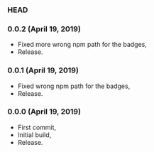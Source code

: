 ### HEAD

### 0.0.2 (April 19, 2019)

  * Fixed more wrong npm path for the badges,
  * Release.


### 0.0.1 (April 19, 2019)

  * Fixed wrong npm path for the badges,
  * Release.


### 0.0.0 (April 19, 2019)

  * First commit,
  * Initial build,
  * Release.
